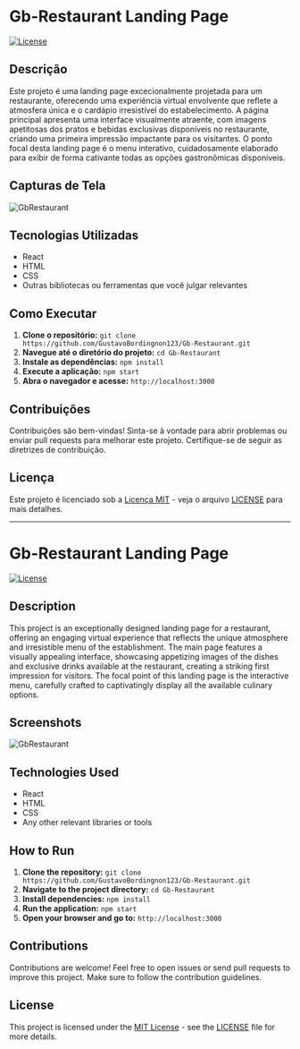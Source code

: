 # Gb-Restaurant Landing Page

[![License](https://img.shields.io/badge/license-MIT-blue.svg)](https://opensource.org/licenses/MIT)

## Descrição

Este projeto é uma landing page excecionalmente projetada para um restaurante, oferecendo uma experiência virtual envolvente que reflete a atmosfera única e o cardápio irresistível do estabelecimento. A página principal apresenta uma interface visualmente atraente, com imagens apetitosas dos pratos e bebidas exclusivas disponíveis no restaurante, criando uma primeira impressão impactante para os visitantes. O ponto focal desta landing page é o menu interativo, cuidadosamente elaborado para exibir de forma cativante todas as opções gastronômicas disponíveis.

## Capturas de Tela

![GbRestaurant](https://github.com/GustavoBordingnon123/Gb-Restaurant/assets/105391247/b142f1ec-c1d5-4705-9782-f08fc996397f)

## Tecnologias Utilizadas

- React
- HTML
- CSS
- Outras bibliotecas ou ferramentas que você julgar relevantes

## Como Executar

1. **Clone o repositório:** `git clone https://github.com/GustavoBordingnon123/Gb-Restaurant.git`
2. **Navegue até o diretório do projeto:** `cd Gb-Restaurant`
3. **Instale as dependências:** `npm install`
4. **Execute a aplicação:** `npm start`
5. **Abra o navegador e acesse:** `http://localhost:3000`

## Contribuições

Contribuições são bem-vindas! Sinta-se à vontade para abrir problemas ou enviar pull requests para melhorar este projeto. Certifique-se de seguir as diretrizes de contribuição.

## Licença

Este projeto é licenciado sob a [Licença MIT](https://opensource.org/licenses/MIT) - veja o arquivo [LICENSE](LICENSE) para mais detalhes.

---

# Gb-Restaurant Landing Page

[![License](https://img.shields.io/badge/license-MIT-blue.svg)](https://opensource.org/licenses/MIT)

## Description

This project is an exceptionally designed landing page for a restaurant, offering an engaging virtual experience that reflects the unique atmosphere and irresistible menu of the establishment. The main page features a visually appealing interface, showcasing appetizing images of the dishes and exclusive drinks available at the restaurant, creating a striking first impression for visitors. The focal point of this landing page is the interactive menu, carefully crafted to captivatingly display all the available culinary options.

## Screenshots

![GbRestaurant](https://github.com/GustavoBordingnon123/Gb-Restaurant/assets/105391247/b142f1ec-c1d5-4705-9782-f08fc996397f)

## Technologies Used

- React
- HTML
- CSS
- Any other relevant libraries or tools

## How to Run

1. **Clone the repository:** `git clone https://github.com/GustavoBordingnon123/Gb-Restaurant.git`
2. **Navigate to the project directory:** `cd Gb-Restaurant`
3. **Install dependencies:** `npm install`
4. **Run the application:** `npm start`
5. **Open your browser and go to:** `http://localhost:3000`

## Contributions

Contributions are welcome! Feel free to open issues or send pull requests to improve this project. Make sure to follow the contribution guidelines.

## License

This project is licensed under the [MIT License](https://opensource.org/licenses/MIT) - see the [LICENSE](LICENSE) file for more details.
